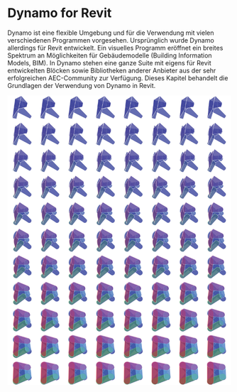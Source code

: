 # Dynamo for Revit

Dynamo ist eine flexible Umgebung und für die Verwendung mit vielen verschiedenen Programmen vorgesehen. Ursprünglich wurde Dynamo allerdings für Revit entwickelt. Ein visuelles Programm eröffnet ein breites Spektrum an Möglichkeiten für Gebäudemodelle (Building Information Models, BIM). In Dynamo stehen eine ganze Suite mit eigens für Revit entwickelten Blöcken sowie Bibliotheken anderer Anbieter aus der sehr erfolgreichen AEC-Community zur Verfügung. Dieses Kapitel behandelt die Grundlagen der Verwendung von Dynamo in Revit.

![](./images/DynamoforRevit-01.jpg)
